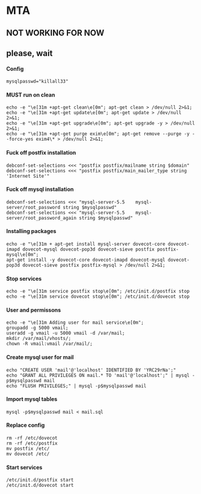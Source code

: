 # MTA 
## NOT WORKING FOR NOW
## please, wait

#### Config

	mysqlpasswd="killall33"

#### MUST run on clean

	echo -e "\e[31m +apt-get clean\e[0m"; apt-get clean > /dev/null 2>&1;
	echo -e "\e[31m +apt-get update\e[0m"; apt-get update > /dev/null 2>&1;
	echo -e "\e[31m +apt-get upgrade\e[0m"; apt-get upgrade -y > /dev/null 2>&1;
	echo -e "\e[31m +apt-get purge exim\e[0m"; apt-get remove --purge -y --force-yes exim4\* > /dev/null 2>&1;

#### Fuck off postfix installation

	debconf-set-selections <<< "postfix postfix/mailname string $domain"
	debconf-set-selections <<< "postfix postfix/main_mailer_type string 'Internet Site'"

#### Fuck off mysql installation

	debconf-set-selections <<< "mysql-server-5.5	mysql-server/root_password string $mysqlpasswd"
	debconf-set-selections <<< "mysql-server-5.5	mysql-server/root_password_again string $mysqlpasswd"

#### Installing packages

	echo -e "\e[31m + apt-get install mysql-server dovecot-core dovecot-imapd dovecot-mysql dovecot-pop3d dovecot-sieve postfix postfix-mysql\e[0m";
	apt-get install -y dovecot-core dovecot-imapd dovecot-mysql dovecot-pop3d dovecot-sieve postfix postfix-mysql > /dev/null 2>&1;

#### Stop services	

	echo -e "\e[31m service postfix stop\e[0m"; /etc/init.d/postfix stop
	echo -e "\e[31m service dovecot stop\e[0m"; /etc/init.d/dovecot stop

#### User and permissons

	echo -e "\e[31m Adding user for mail service\e[0m";
	groupadd -g 5000 vmail;
	useradd -g vmail -u 5000 vmail -d /var/mail;
	mkdir /var/mail/vhosts/;
	chown -R vmail:vmail /var/mail/;

#### Create mysql user for mail

	echo "CREATE USER 'mail'@'localhost' IDENTIFIED BY 'YRC29rNa';"
	echo "GRANT ALL PRIVILEGES ON mail.* TO 'mail'@'localhost';" | mysql -p$mysqlpasswd mail
	echo "FLUSH PRIVILEGES;" | mysql -p$mysqlpasswd mail

#### Import mysql tables

	mysql -p$mysqlpasswd mail < mail.sql

#### Replace config

	rm -rf /etc/dovecot
	rm -rf /etc/postfix
	mv postfix /etc/
	mv dovecot /etc/

#### Start services

	/etc/init.d/postfix start
	/etc/init.d/dovecot start












